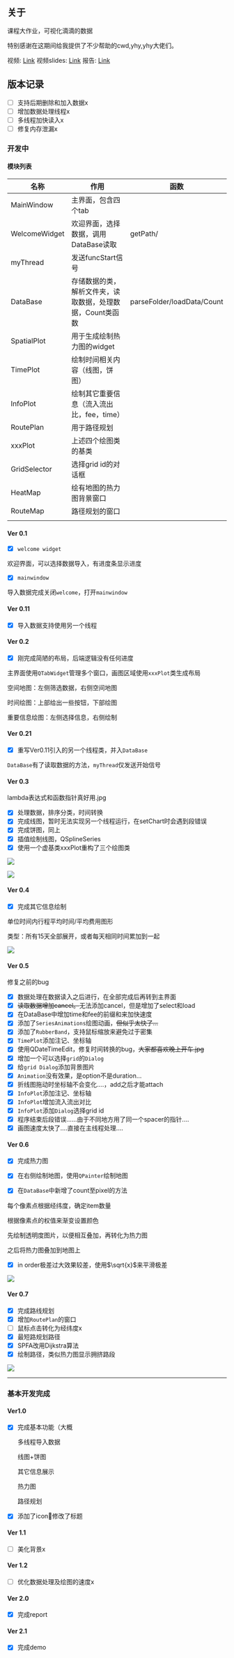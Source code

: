 ## 关于

课程大作业，可视化滴滴的数据

特别感谢在这期间给我提供了不少帮助的cwd,yhy,yhy大佬们。

视频: [Link](https://jbox.sjtu.edu.cn/link/view/19df78f651ef45019ebb2de9c5dcc409)  视频slides: [Link](https://jbox.sjtu.edu.cn/link/view/d2cc669b1a7f4f46bb046b53f7985f9d)  报告: [Link](https://jbox.sjtu.edu.cn/link/view/8403e7fa15734d299776dfbc13b586cb)



## 版本记录

- [ ] 支持后期删除和加入数据x
- [ ] 增加数据处理线程x
- [ ] 多线程加快读入x
- [ ] 修复内存泄漏x

### 开发中

#### 模块列表

| 名称          | 作用                                                      | 函数                       |
| ------------- | --------------------------------------------------------- | -------------------------- |
| MainWindow    | 主界面，包含四个tab                                       |                            |
| WelcomeWidget | 欢迎界面，选择数据，调用DataBase读取                      | getPath/                   |
| myThread      | 发送funcStart信号                                         |                            |
| DataBase      | 存储数据的类，解析文件夹，读取数据，处理数据，Count类函数 | parseFolder/loadData/Count |
| SpatialPlot   | 用于生成绘制热力图的widget                                |                            |
| TimePlot      | 绘制时间相关内容（线图，饼图）                            |                            |
| InfoPlot      | 绘制其它重要信息（流入流出比，fee，time）                 |                            |
| RoutePlan     | 用于路径规划                                              |                            |
| xxxPlot       | 上述四个绘图类的基类                                      |                            |
| GridSelector  | 选择grid id的对话框                                       |                            |
| HeatMap       | 绘有地图的热力图背景窗口                                  |                            |
| RouteMap      | 路径规划的窗口                                            |                            |
|               |                                                           |                            |

#### Ver 0.1

- [x] `welcome widget`

欢迎界面，可以选择数据导入，有进度条显示进度

- [x] `mainwindow`

导入数据完成关闭`welcome`，打开`mainwindow`

#### Ver 0.11

- [x] 导入数据支持使用另一个线程

#### Ver 0.2

- [x] 刚完成简陋的布局，后端逻辑没有任何进度

主界面使用`QTabWidget`管理多个窗口，画图区域使用`xxxPlot`类生成布局

空间地图：左侧筛选数据，右侧空间地图

时间绘图：上部给出一些按钮，下部绘图

重要信息绘图：左侧选择信息，右侧绘制

#### Ver 0.21

- [x] 重写Ver0.11引入的另一个线程类，并入`DataBase`

`DataBase`有了读取数据的方法，`myThread`仅发送开始信号

#### Ver 0.3

lambda表达式和函数指针真好用.jpg

- [x] 处理数据，排序分类，时间转换
- [x] 完成线图，暂时无法实现另一个线程运行，在setChart时会遇到段错误
- [x] 完成饼图，同上
- [x] 插值绘制线图，QSplineSeries
- [x] 使用一个虚基类xxxPlot重构了三个绘图类

![](../images/ver0.3-series.png)

![](../images/ver0.3-pie.png)

#### Ver 0.4

- [x] 完成其它信息绘制

单位时间内行程平均时间/平均费用图形

类型：所有15天全部展开，或者每天相同时间累加到一起

![](../images/ver0.4.png)

#### Ver 0.5

修复之前的bug

- [x] 数据处理在数据读入之后进行，在全部完成后再转到主界面
- [x] ~~读取数据增加cancel。~~无法添加cancel，但是增加了select和load
- [x] 在DataBase中增加time和fee的前缀和来加快速度
- [x] 添加了`SeriesAnimations`绘图动画，~~但似乎太快了...~~
- [x] 添加了`RubberBand`，支持鼠标缩放来避免过于密集
- [x] `TimePlot`添加注记、坐标轴
- [x] 使用QDateTimeEdit，修复时间转换的bug，~~大家都喜欢晚上开车.jpg~~
- [x] 增加一个可以选择`grid`的`Dialog`
- [x] 给`grid Dialog`添加背景图片
- [x] `Animation`没有效果，是option不是duration...
- [x] 折线图拖动时坐标轴不会变化....，add之后才能attach
- [x] `InfoPlot`添加注记、坐标轴
- [x] `InfoPlot`增加流入流出对比
- [x] `InfoPlot`添加`Dialog`选择grid id
- [x] 程序结束后段错误......由于不同地方用了同一个spacer的指针....
- [x] 画图速度太快了....直接在主线程处理....

#### Ver 0.6

- [x] 完成热力图

- [x] 在右侧绘制地图，使用`QPainter`绘制地图
- [x] 在`DataBase`中新增了count至pixel的方法

每个像素点根据经纬度，确定item数量

根据像素点的权值来渐变设置颜色

先绘制透明度图片，以便相互叠加，再转化为热力图

之后将热力图叠加到地图上

- [x] in order极差过大效果较差，使用$\sqrt{x}$来平滑极差

![](../images/ver0.6.png)

#### Ver 0.7

- [x] 完成路线规划
- [x] 增加`RoutePlan`的窗口
- [ ] 鼠标点击转化为经纬度x
- [x] 最短路规划路径
- [x] SPFA改用Dijkstra算法
- [x] 绘制路径，类似热力图显示拥挤路段

![](../images/ver0.7.png)



---

### 基本开发完成

#### Ver1.0

- [x] 完成基本功能（大概

  多线程导入数据

  线图+饼图

  其它信息展示

  热力图

  路径规划

- [x] 添加了icon:oncoming_taxi:修改了标题

#### Ver 1.1

- [ ] 美化背景x

#### Ver 1.2

- [ ] 优化数据处理及绘图的速度x

#### Ver 2.0

- [x] 完成report

#### Ver 2.1

- [x] 完成demo

